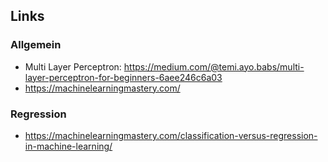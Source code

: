 ## Links

### Allgemein

* Multi Layer Perceptron: https://medium.com/@temi.ayo.babs/multi-layer-perceptron-for-beginners-6aee246c6a03
* https://machinelearningmastery.com/


### Regression

* https://machinelearningmastery.com/classification-versus-regression-in-machine-learning/
